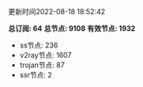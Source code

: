 更新时间2022-08-18 18:52:42

**总订阅: 64**
**总节点: 9108**
**有效节点: 1932**
- ss节点: 236
- v2ray节点: 1607
- trojan节点: 87
- ssr节点: 2
